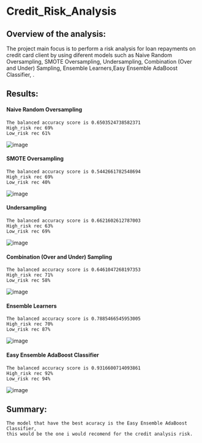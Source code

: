 # Credit_Risk_Analysis
## Overview of the analysis: 

The project main focus is to perform a risk analysis for loan repayments on credit card client by using diferent models such as Naive Random Oversampling, SMOTE Oversampling, Undersampling, Combination (Over and Under) Sampling, Ensemble Learners,Easy Ensemble AdaBoost Classifier,  .

## Results: 

#### Naive Random Oversampling
    The balanced accuracy score is 0.6503524738582371
    High_risk rec 69%
    Low_risk rec 61% 
![image](https://user-images.githubusercontent.com/82455263/130175476-906b631e-8b15-4edf-98a0-087f2d57ac83.png)

#### SMOTE Oversampling
    The balanced accuracy score is 0.5442661782548694
    High_risk rec 69%
    Low_risk rec 40%
![image](https://user-images.githubusercontent.com/82455263/130176321-f837e6a5-1b99-4634-aa39-c561908631c0.png)

#### Undersampling
    The balanced accuracy score is 0.6621602612787003
    High_risk rec 63%
    Low_risk rec 69%
![image](https://user-images.githubusercontent.com/82455263/130176668-085c7880-fc24-4afe-a241-4d4acf84fece.png)

#### Combination (Over and Under) Sampling
    The balanced accuracy score is 0.6461047268197353
    High_risk rec 71%
    Low_risk rec 58%
![image](https://user-images.githubusercontent.com/82455263/130176734-29660890-6975-436a-b241-f755df77ab92.png)

#### Ensemble Learners
    The balanced accuracy score is 0.7885466545953005
    High_risk rec 70%
    Low_risk rec 87%
![image](https://user-images.githubusercontent.com/82455263/130177148-c32e71f5-7b4b-400b-a065-4c23333303d6.png)

#### Easy Ensemble AdaBoost Classifier
    The balanced accuracy score is 0.9316600714093861
    High_risk rec 92%
    Low_risk rec 94%
![image](https://user-images.githubusercontent.com/82455263/130177227-9f8ebd40-3e14-4393-adcd-2ed3dbfca035.png)


## Summary: 
    The model that have the best acuracy is the Easy Ensemble AdaBoost Classifier, 
    this would be the one i would recomend for the credit analysis risk.

